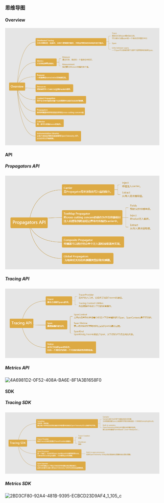 ### 思维导图

#### Overview

![](https://github.com/XLab-Tongji/OpenTelemetryStudy/blob/master/pics/Overview.png)

#### API

##### Propagators API

![](https://github.com/XLab-Tongji/OpenTelemetryStudy/blob/master/pics/Propagators%20API.png)

##### Tracing API

![](https://github.com/XLab-Tongji/OpenTelemetryStudy/blob/master/pics/tracing%20API.png)

##### Metrics API

![4A6981D2-0F52-408A-BA6E-8F1A3B1658F0](https://tva1.sinaimg.cn/large/007S8ZIlgy1gjw1q52v6jj325y0psn3g.jpg)

#### SDK

##### Tracing SDK

![](https://github.com/XLab-Tongji/OpenTelemetryStudy/blob/master/pics/tracing%20SDK.png)

##### Metrics SDK

![2BD3CF80-92A4-481B-9395-ECBCD23D9AF4_1_105_c](https://tva1.sinaimg.cn/large/007S8ZIlgy1gjw1pxjxquj31780e10u3.jpg)